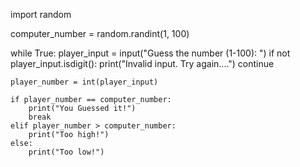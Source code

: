 import random

computer_number = random.randint(1, 100)

while True:
    player_input = input("Guess the number (1-100): ")
    if not player_input.isdigit():
        print("Invalid input.  Try again....")
        continue


    player_number = int(player_input)

    if player_number == computer_number:
        print("You Guessed it!")
        break
    elif player_number > computer_number:
        print("Too high!")
    else:
        print("Too low!")

